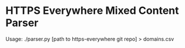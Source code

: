 HTTPS Everywhere Mixed Content Parser
=====================================

Usage:
./parser.py [path to https-everywhere git repo] > domains.csv
